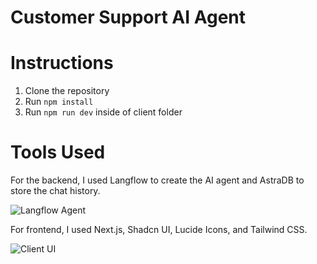 # Customer Support AI Agent

# Instructions

1. Clone the repository
2. Run `npm install`
3. Run `npm run dev` inside of client folder


# Tools Used
For the backend, I used Langflow to create the AI agent and AstraDB to store the chat history.

![Langflow Agent](./imgs/langflow.png)

For frontend, I used Next.js, Shadcn UI, Lucide Icons, and Tailwind CSS.

![Client UI](./imgs/client.png)